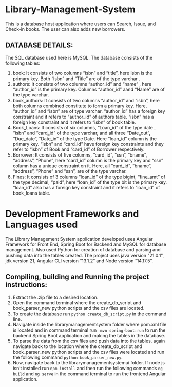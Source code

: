 # Library-Management-System
This is a database host application where users can Search, Issue, and Check-in books. The user can also adds new borrowers.


## DATABASE DETAILS: 
The SQL database used here is MySQL. 
The database consists of the following tables:
1. book: It consists of two columns “isbn” and “title”, here Isbn is the primary key. Both “Isbn” and “Title” are of the type varchar .
2. authors: It consists of two columns “author_id” and “name” , here “author_id” is the primary key.
Columns “author_id” aand “Name” are of the type varchar.
3. book_authors: It consists of two columns “author_id” and “isbn”, here both columns combined constitute to form a primary key. Here, “author_id” and “isbn” are of type varchar. 
“author_id” has a foreign key constraint and it refers to “author_id” of authors table.
“isbn” has a foreign key constraint and it refers to “isbn” of book table.
4. Book_Loans: It consists of six columns, “Loan_id” of the type date , “isbn” and “card_id” of the type varchar, and all three “Date_out”, “Due_date”, “Date_in” of the type Date. Here “loan_id” column is the primary key.
“isbn” and “card_id” have foreign key constraints and they refer to “isbn” of Book and “card_id” of Borrower respectively.
5. Borrower: It consists of five columns, “card_id”, “ssn”, “bname”, “address”, “Phone”, here “card_id” column is the primary key and “ssn” column has a unique constraint on it.
Here, all “card_id”, “bname”, “address”, “Phone” and “ssn”, are of the type varchar.
6. Fines: It consists of 3 columns “loan_id” of the type bigint, “fine_amt” of the type decimal, “paid”, here “loan_id” of the type bit is the primary key.
“loan_id” also has a foreign key constraint and it refers to “loan_id” of book_loans table.

# Development Frameworks and Languages used
The Library Management System application developed uses Angular Framework for Front End, Spring Boot for Backend and MySQL for database management. 
Also used Python for creation of database and parsing and pushing data into the tables created. 
The project uses java version "21.0.1", jdk version 21, Angular CLI version “13.1.2” and Node version “14.17.5”. 

##  Compiling, building and Running the project instructions:
1.	Extract the .zip file to a desired location. 
2.	Open the command terminal where the create_db_script and book_parser_new python scripts and the csv files are located.
3.	To create the database run `python create_db_script.py` in the command line.
4.	Navigate inside the librarymanagementsystem folder where pom.xml file is located and in command terminal run ` mvn spring-boot:run` to run the backend Spring Boot application and making the tables in the database.
5.	To parse the data from the csv files and push data into the tables, again navigate back to the location where the create_db_script and book_parser_new python scripts and the csv files were located and run the following command `python book_parser_new.py`.
6.	Now, navigate back to the librarymanagementsystemui folder. If node js isn’t installed run `npm install` and then run the following commands `ng build` and `ng serve` in the command terminal to run the frontend Angular application.




